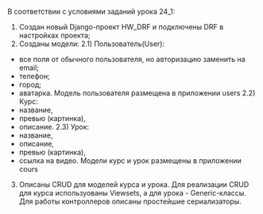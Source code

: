 В соответствии с условиями заданий урока 24_1:

1) Создан новый Django-проект HW_DRF и подключены DRF в настройках проекта;
2) Созданы модели:
 2.1) Пользователь(User):
  - все поля от обычного пользователя, но авторизацию заменить на email;
  - телефон;
  - город;
  - аватарка.
 Модель пользователя размещена в приложении users
 2.2) Курс:
  - название,
  - превью (картинка),
  - описание.
 2.3) Урок:
  - название,
  - описание,
  - превью (картинка),
  - ссылка на видео.
 Модели курс и урок размещены в приложении cours
3) Описаны CRUD для моделей курса и урока. 
Для реализации CRUD для курса используованы Viewsets, а для урока - Generic-классы.
Для работы контроллеров описаны простейшие сериализаторы.